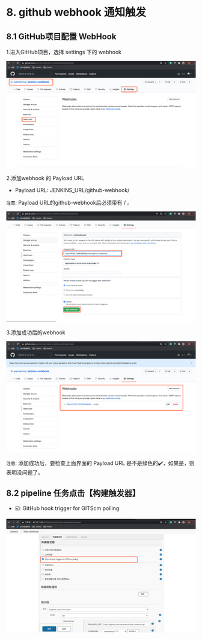 # 8. github webhook 通知触发

## 8.1 GitHub项目配置 WebHook

1.进入GitHub项目，选择 settings 下的 webhook

![Settings 下 webhook](../assets/项目settings下webhook设置.png)


2.添加webhook 的 Payload URL

* Payload URL: JENKINS_URL/github-webhook/

`注意`: Payload URL的github-webhook后必须带有 / 。

![添加webhook的payload url](../assets/添加webhook的payload%20url.png)


3.添加成功后的webhook

![添加成功后的webhook](../assets/添加成功后webhook.png)

`注意`: 添加成功后，要检查上面界面的 Payload URL 是不是绿色的✔️，如果是，则表明没问题了。


## 8.2 pipeline 任务点击【构建触发器】

* ☑️: GitHub hook trigger for GITScm polling

![pipeline项目构建触发器](../assets/pipeline项目构建触发器.png)

